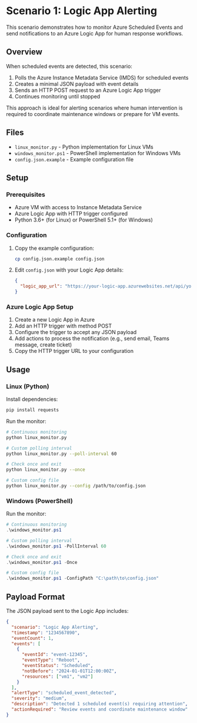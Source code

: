 # Scenario 1: Logic App Alerting

This scenario demonstrates how to monitor Azure Scheduled Events and send notifications to an Azure Logic App for human response workflows.

## Overview

When scheduled events are detected, this scenario:

1. Polls the Azure Instance Metadata Service (IMDS) for scheduled events
2. Creates a minimal JSON payload with event details
3. Sends an HTTP POST request to an Azure Logic App trigger
4. Continues monitoring until stopped

This approach is ideal for alerting scenarios where human intervention is required to coordinate maintenance windows or prepare for VM events.

## Files

- `linux_monitor.py` - Python implementation for Linux VMs
- `windows_monitor.ps1` - PowerShell implementation for Windows VMs  
- `config.json.example` - Example configuration file

## Setup

### Prerequisites

- Azure VM with access to Instance Metadata Service
- Azure Logic App with HTTP trigger configured
- Python 3.6+ (for Linux) or PowerShell 5.1+ (for Windows)

### Configuration

1. Copy the example configuration:

   ```bash
   cp config.json.example config.json
   ```

2. Edit `config.json` with your Logic App details:

   ```json
   {
     "logic_app_url": "https://your-logic-app.azurewebsites.net/api/your-http-trigger-url"
   }
   ```

### Azure Logic App Setup

1. Create a new Logic App in Azure
2. Add an HTTP trigger with method POST
3. Configure the trigger to accept any JSON payload
4. Add actions to process the notification (e.g., send email, Teams message, create ticket)
5. Copy the HTTP trigger URL to your configuration

## Usage

### Linux (Python)

Install dependencies:

```bash
pip install requests
```

Run the monitor:

```bash
# Continuous monitoring
python linux_monitor.py

# Custom polling interval
python linux_monitor.py --poll-interval 60

# Check once and exit
python linux_monitor.py --once

# Custom config file
python linux_monitor.py --config /path/to/config.json
```

### Windows (PowerShell)

Run the monitor:

```powershell
# Continuous monitoring
.\windows_monitor.ps1

# Custom polling interval
.\windows_monitor.ps1 -PollInterval 60

# Check once and exit  
.\windows_monitor.ps1 -Once

# Custom config file
.\windows_monitor.ps1 -ConfigPath "C:\path\to\config.json"
```

## Payload Format

The JSON payload sent to the Logic App includes:

```json
{
  "scenario": "Logic App Alerting",
  "timestamp": "1234567890",
  "eventCount": 1,
  "events": [
    {
      "eventId": "event-12345",
      "eventType": "Reboot",
      "eventStatus": "Scheduled", 
      "notBefore": "2024-01-01T12:00:00Z",
      "resources": ["vm1", "vm2"]
    }
  ],
  "alertType": "scheduled_event_detected",
  "severity": "medium",
  "description": "Detected 1 scheduled event(s) requiring attention",
  "actionRequired": "Review events and coordinate maintenance window"
}
```
